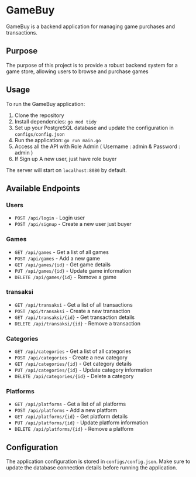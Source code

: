 # GameBuy

GameBuy is a backend application for managing game purchases and transactions.

## Purpose

The purpose of this project is to provide a robust backend system for a game store, allowing users to browse and purchase games

## Usage

To run the GameBuy application:

1. Clone the repository
2. Install dependencies: `go mod tidy`
3. Set up your PostgreSQL database and update the configuration in `configs/config.json`
4. Run the application: `go run main.go`
5. Access all the API with Role Admin ( Username : admin & Password : admin )
6. If Sign up A new user, just have role buyer

The server will start on `localhost:8080` by default.

## Available Endpoints

### Users
- `POST /api/login` - Login user
- `POST /api/signup` - Create a new user just buyer

### Games
- `GET /api/games` - Get a list of all games
- `POST /api/games` - Add a new game
- `GET /api/games/{id}` - Get game details
- `PUT /api/games/{id}` - Update game information
- `DELETE /api/games/{id}` - Remove a game

### transaksi
- `GET /api/transaksi` - Get a list of all transactions
- `POST /api/transaksi` - Create a new transaction
- `GET /api/transaksi/{id}` - Get transaction details
- `DELETE /api/transaksi/{id}` - Remove a transaction

### Categories
- `GET /api/categories` - Get a list of all categories
- `POST /api/categories` - Create a new category
- `GET /api/categories/{id}` - Get category details
- `PUT /api/categories/{id}` - Update category information
- `DELETE /api/categories/{id}` - Delete a category

### Platforms
- `GET /api/platforms` - Get a list of all platforms
- `POST /api/platforms` - Add a new platform
- `GET /api/platforms/{id}` - Get platform details
- `PUT /api/platforms/{id}` - Update platform information
- `DELETE /api/platforms/{id}` - Remove a platform

## Configuration

The application configuration is stored in `configs/config.json`. Make sure to update the database connection details before running the application.
